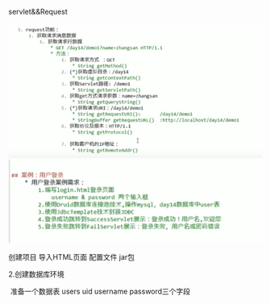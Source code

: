 servlet&&Request

![1595298999948](assets/1595298999948.png)![1595315023781](assets/1595315023781.png)





创建项目 导入HTML页面 配置文件 jar包

2.创建数据库环境

​	准备一个数据表 users uid  username password三个字段